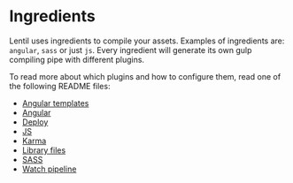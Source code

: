 # Ingredients

Lentil uses ingredients to compile your assets. Examples of ingredients are: `angular`, `sass` or just `js`. Every ingredient will generate its own gulp compiling pipe with different plugins.

To read more about which plugins and how to configure them, read one of the following README files:

* [Angular templates](ingredients/angular-templates.md)
* [Angular](ingredients/angular.md)
* [Deploy](ingredients/deploy.md)
* [JS](ingredients/js.md)
* [Karma](ingredients/karma.md)
* [Library files](ingredients/libs.md)
* [SASS](ingredients/ass.md)
* [Watch pipeline](ingredients/watch.md)
